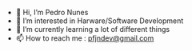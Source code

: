 - 👋 Hi, I’m Pedro Nunes
- 👀 I’m interested in Harware/Software Development
- 🌱 I’m currently learning a lot of different things
- 📫 How to reach me :	pfjndev@gmail.com

<!---
pfjndev/pfjndev is a ✨ special ✨ repository because its `README.md` (this file) appears on your GitHub profile.
You can click the Preview link to take a look at your changes.
--->

